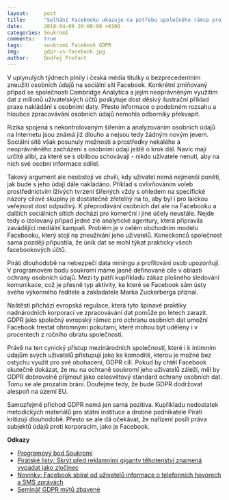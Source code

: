 ```yaml
---
layout:     post
title:      "Selhání Facebooku ukazuje na potřebu společného rámce pro ochranu osobních údajů"
date:       2018-04-09 20:00:00 +0100
categories: Soukromí
comments:   true
tags:       soukromí Facebook GDPR
img:        gdpr-vs-facebook.jpg
author:     Ondřej Profant
---
```


V uplynulých týdnech plnily i česká média titulky o bezprecedentním zneužití osobních údajů na sociální síti Facebook. Konkrétní zmiňovaný případ se společností Cambridge Analytica a jejím neoprávněným využitím dat z milionů uživatelských účtů poskytuje dost děsivý ilustrační příklad praxe nakládání s osobními daty. Přesto informace o podobném rozsahu a hloubce zpracovávání osobních údajů nemohla odborníky překvapit.

<!--more-->

Rizika spojená s nekontrolovaným šířením a analyzováním osobních údajů na Internetu jsou známá již dlouho a nejsou tedy žádným novým jevem. Sociální sítě však posunuly možnosti a prostředky nekalého a neoprávněného zacházení s osobními údaji ještě o krok dál. Navíc mají určité alibi, za které se s oblibou schovávají - nikdo uživatele nenutí, aby na nich své osobní informace sdílel.

Takový argument ale neobstojí ve chvíli, kdy uživatel nemá nejmenší ponětí, jak bude s jeho údaji dále nakládáno. Příklad s ovlivňováním voleb prostřednictvím lživých tvrzení šířených vždy s ohledem na specifické názory cílové skupiny je dostatečně zřetelný na to, aby byl i pro laickou veřejnost dost odpudivý. K přeprodávání osobních dat ale na Facebooku a dalších sociálních sítích dochází pro komerční i jiné účely neustále. Nejde tedy o izolovaný případ jedné zlé analytické agentury, která připravila zavádějící mediální kampaň. Problém je v celém obchodním modelu Facebooku, který stojí na zneužívání jeho uživatelů. Koneckonců společnost sama později připustila, že únik dat se mohl týkat prakticky všech facebookových účtů.

Piráti dlouhodobě na nebezpečí data miningu a profilování osob upozorňují. V programovém bodu soukromí máme jasně definované cíle v oblasti ochrany osobních údajů. Mezi ty patří kupříkladu zákaz plošného sledování komunikace, což je přesně typ aktivity, ke které se Facebook sám ústy svého výkonného ředitele a zakladatele Marka Zuckerberga přiznal.

Naštěstí přichází evropská regulace, která tyto špinavé praktiky nadnárodních korporací ve zpracovávání dat pomůže po letech zarazit. GDPR jako společný evropský rámec pro ochranu osobních dat umožní Facebook trestat ohromnými pokutami, které mohou být uděleny i v procentech z ročního obratu společnosti.

Právě na ten cynický přístup mezinárodních společností, které i k intimním údajům svých uživatelů přistupují jako ke komoditě, kterou je možné bez ostychu využít pro své obohacení, GDPR cílí. Pokud by chtěl Facebook skutečně dokázat, že mu na ochraně soukromí jeho uživatelů záleží, měl by GDPR dobrovolně přijmout jako celosvětový standard ochrany osobních dat. Tomu se ale prozatím brání. Doufejme tedy, že bude GDPR dodržovat alespoň na území EU.

Samozřejmě příchod GDPR nemá jen samá pozitiva. Kupříkladu nedostatek metodických materiálů pro státní instituce a drobné podnikatele Piráti kritizují dlouhodobě. Přesto se ale dá očekávat, že nařízení posílí práva subjektů údajů proti korporacím, jako je Facebook.

**Odkazy**

- [Programový bod Soukromí](https://www.pirati.cz/program/dlouhodoby/soukromi/)
- [Pirátské listy: Skrýt před reklamními giganty těhotenství znamená vypadat jako zločinec](https://www.piratskelisty.cz/clanek-1317-skryt-pred-reklamnimi-giganty-tehotenstvi-znamena-vypadat-jako-zlocinec)
- [Novinky: Facebook sbíral od uživatelů informace o telefonních hovorech a SMS zprávách](https://www.novinky.cz/internet-a-pc/468433-facebook-sbiral-od-uzivatelu-informace-o-telefonnich-hovorech-a-sms-zpravach.html)
- [Seminář GDPR mýtů zbavené](https://www.profant.eu/2018/seminar-gdpr.html)

